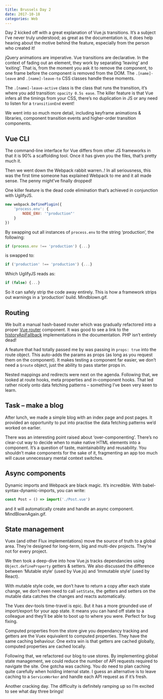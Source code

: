 ```yaml
---
title: Brussels Day 2
date: 2017-10-18
categories: Web
---
```


Day 2 kicked off with a great explanation of Vue.js transitions. It’s a subject I’ve never truly understood; as great as the documentation is, it does help hearing about the motive behind the feature, especially from the person who created it!

jQuery animations are imperative. Vue transitions are declarative. In the context of fading out an element, they work by separating ‘leaving’ and ‘exiting’. That is, from the moment you ask it to remove the component, to one frame before the component is removed from the DOM. The `.[name]-leave` and `.[name]-leave-to` CSS classes handle these moments.

The `.[name]-leave-active` class is the class that runs the transition, it’s where you add transition: `opacity 0.5s ease`. The killer feature is that Vue infers all the timings from your CSS, there’s no duplication in JS or any need to listen for a `transitionEnd` event!

We went into so much more detail, including keyframe animations & libraries, component transition events and higher-order transition components.

## Vue CLI

The command-line interface for Vue differs from other JS frameworks in that it is 90% a scaffolding tool. Once it has given you the files, that’s pretty much it.

Then we went down the Webpack rabbit warren..! In all seriousness, this was the first time someone has explained Webpack to me and it all made sense. The penny might’ve finally dropped!

One killer feature is the dead code elimination that’s achieved in conjunction with UglifyJS.

```javascript
new webpack.DefinePlugin({
    'process.env': {
        NODE_ENV: '"production"'
    }
})
```

By swapping out all instances of `process.env` to the string ‘production’, the following:

```javascript
if (process.env !== 'production') {...}
```

is swapped to:

```javascript
if ('production' !== 'production') {...}
```

Which UglifyJS reads as:

```javascript
if (false) {...}
```

So it can safely strip the code away entirely. This is how a framework strips out warnings in a ‘production’ build. Mindblown.gif.

## Routing

We built a manual hash-based router which was gradually refactored into a proper [Vue router](https://router.vuejs.org/en/) component. It was good to see a link to the [historyApiFallback](https://router.vuejs.org/en/essentials/history-mode.html) implementations in the documentation. PHP isn’t entirely dead!

A feature that had totally passed me by was passing in `props: true` into the route object. This auto-adds the params as props (as long as you request them on the component). It makes testing a component far easier, we don’t need a `$route` object, just the ability to pass starter props in.

Nested mappings and redirects were next on the agenda. Following that, we looked at route hooks, meta properties and in-component hooks. That led rather nicely onto data fetching patterns – something I’ve been very keen to learn.

## Task – make a blog

After lunch, we made a simple blog with an index page and post pages. It provided an opportunity to put into practise the data fetching patterns we’d worked on earlier.

There was an interesting point raised about ‘over-componenting’. There’s no clear-cut way to decide when to make native HTML elements into a component. It’s a question of taste, maintainability and reusability. You shouldn’t make components for the sake of it, fragmenting an app too much will cause unnecessary mental context switches.

## Async components

Dynamic imports and Webpack are black magic. It’s incredible. With babel-syntax-dynamic-imports, you can write:

```javascript
const Post = () => import('./Post.vue')
```

and it will automatically create and handle an async component. MindBlownAgain.gif.

## State management

Vuex (and other Flux implementations) move the source of truth to a global area. They’re designed for long-term, big and multi-dev projects. They’re not for every project.

We then took a deep-dive into how Vue.js tracks dependancies using `Object.defineProperty` getters & setters. We also discussed the difference between ‘Mutable style’ (used by Vue.js) and ‘Immutable style’ (used by React).

With mutable style code, we don’t have to return a copy after each state change, we don’t even need to call `setState`, the getters and setters on the mutable data catches the changes and reacts automatically.

The Vuex dev-tools time-travel is epic. But it has a more grounded use of import/export for your app state. It means you can hand off state to a colleague and they’ll be able to boot up to where you were. Perfect for bug fixing.

Computed properties from the store give you dependancy tracking and getters are the Vuex equivalent to computed properties. They have the same caching behaviour. One extra win is that getters are cached globally, computed properties are cached locally.

Following that, we refactored our blog to use stores. By implementing global state management, we could reduce the number of API requests required to navigate the site. One gotcha was caching. You do need to plan caching quite carefully when holding internal state. I guess an alternative is to leave caching to a `ServiceWorker` and handle each API request as if it’s fresh.

Another cracking day. The difficulty is definitely ramping up so I’m excited to see what day three brings!
